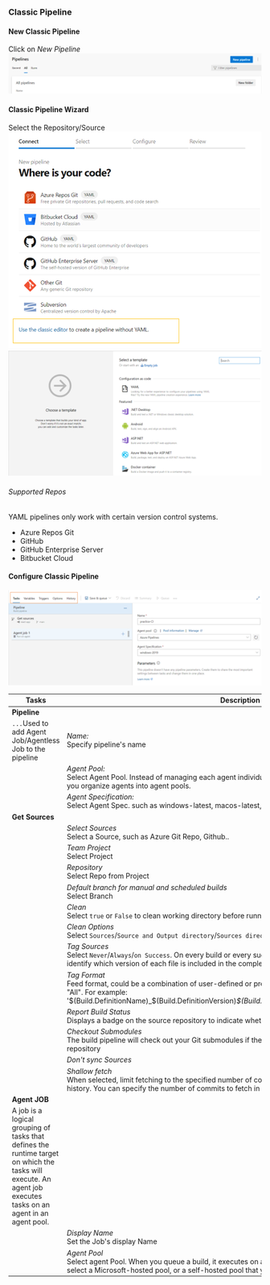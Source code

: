 ### Classic Pipeline

#### New Classic Pipeline
Click on *New Pipeline*
![az-pipeline](/az-devops/images/new-pipeline.png)
#### Classic Pipeline Wizard
Select the Repository/Source
![az-pipeline](/az-devops/images/pipeline-type.png)
![az-pipeline](/az-devops/images/classic-newpipeline.png)
###### Supported Repos
YAML pipelines only work with certain version control systems.
 - Azure Repos Git
 - GitHub
 - GitHub Enterprise Server
 - Bitbucket Cloud
#### Configure Classic Pipeline
![az-pipeline](/az-devops/images/classic-pipeline.png)


|Tasks| **Description** |
|-----|-------------|
|**Pipeline**| |
|`...`Used to add Agent Job/Agentless Job to the pipeline| *Name:* <br /> Specify pipeline's name|
|| *Agent Pool:* <br /> Select Agent Pool.  Instead of managing each agent individually, <br /> you organize agents into agent pools.|
|| *Agent Specification:* <br /> Select Agent Spec. such as   windows-latest, macos-latest, ubuntu-18.4 etc..|
|**Get Sources**||
|| *Select Sources*<br />Select a Source, such as Azure Git Repo, Github.. |
||*Team Project*<br /> Select Project|
||*Repository*<br /> Select Repo from Project|
||*Default branch for manual and scheduled builds*<br /> Select Branch |
||*Clean*<br /> Select `true` or `False` to clean working directory before running the build |
||*Clean Options*<br /> Select `Sources`/`Source and Output directory`/`Sources directory`/`All build Directory`|
||*Tag Sources*<br /> Select `Never`/`Always`/`on Success`. On every build or every successful build, tag your source code files to identify which version of each file is included in the completed build.|
||*Tag Format*<br /> Feed format, could be a combination of user-defined or pre-defined variables that have a scope of "All". For example: '$(Build.DefinitionName)_$(Build.DefinitionVersion)_$(Build.BuildId)_$(Build.BuildNumber)_$(My.Variable)'|
||*Report Build Status*<br />Displays a badge on the source repository to indicate whether the build succeeded or failed.|
||*Checkout Submodules*<br />The build pipeline will check out your Git submodules if they are in the same repository or in a public repository|
||*Don't sync Sources*<br />|
||*Shallow fetch*<br />When selected, limit fetching to the specified number of commits from the tip of each remote branch history. You can specify the number of commits to fetch in Fetch depth option|
|**Agent JOB**||
|A job is a logical grouping of tasks that defines the runtime target on which the tasks will execute. An agent job executes tasks on an agent in an agent pool.||
||*Display Name*<br />Set the Job's display Name |
||*Agent Pool*<br /> Select agent Pool. When you queue a build, it executes on an agent from the selected pool. You can select a Microsoft-hosted pool, or a self-hosted pool that you manage.|





